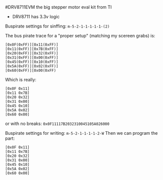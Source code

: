 #DRV8711EVM
the big stepper motor eval kit from TI  
- DRV8711 has 3.3v logic

Buspirate settings for sinffing:
`m-5-2-1-1-1-1-1-(2)`

The bus pirate trace for a "proper setup" (matching my scereen grabs) is:
```
[0x0F(0xFF)][0x11(0xFF)]
[0x11(0xFF)][0x7B(0xFF)]
[0x20(0xFF)][0x32(0xFF)]
[0x31(0xFF)][0x00(0xFF)]
[0x45(0xFF)][0x10(0xFF)]
[0x5A(0xFF)][0x02(0xFF)]
[0x60(0xFF)][0x00(0xFF)
```
Which is really:
```
[0x0F 0x11]
[0x11 0x7B]
[0x20 0x32]
[0x31 0x00]
[0x45 0x10]
[0x5A 0x02]
[0x60 0x00]
```
or with no breaks: 
`0x0F11117B2032310045105A026000`

Buspirate settings for writing:
`m-5-2-1-1-1-1-2-W`
Then we can program the part:
```
[0x0F 0x11]
[0x11 0x7B]
[0x20 0x32]
[0x31 0x00]
[0x45 0x10]
[0x5A 0x02]
[0x60 0x00]
```
